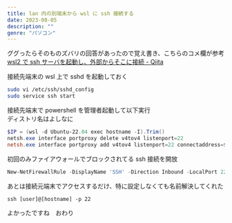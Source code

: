 ```yaml
---
title: lan 内の別端末から wsl に ssh 接続する
date: 2023-08-05
description: ""
genre: "パソコン"
---
```


ググったらそのものズバリの回答があったので覚え書き、こちらのコメ欄が参考  
[wsl2 で ssh サーバを起動し、外部からそこに接続 - Qiita](https://qiita.com/yabeenico/items/15532c703974dc40a7f5)

接続先端末の wsl 上で sshd を起動しておく

```sh
sudo vi /etc/ssh/sshd_config
sudo service ssh start
```

接続先端末で powershell を管理者起動して以下実行  
ディストリ名はよしなに

```powershell
$IP = (wsl -d Ubuntu-22.04 exec hostname -I).Trim()
netsh.exe interface portproxy delete v4tov4 listenport=22
netsh.exe interface portproxy add v4tov4 listenport=22 connectaddress=$IP
```

初回のみファイアウォールでブロックされてる ssh 接続を開放

```powershell
New-NetFirewallRule -DisplayName 'SSH' -Direction Inbound -LocalPort 22 -Protocol TCP -Action Allow
```

あとは接続元端末でアクセスするだけ、特に設定しなくても名前解決してくれた

```
ssh [user]@[hostname] -p 22
```

よかったですね　おわり

